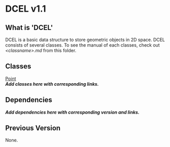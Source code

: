 # DCEL v1.1

## What is 'DCEL'
DCEL is a basic data structure to store geometric objects in 2D space. DCEL consists of several classes. To see the manual of each classes, check out *\<classname\>.md* from this folder.

## Classes
[Point](Point.md)  
***Add classes here with corresponding links.***

## Dependencies
***Add dependencies here with corresponding version and links.***

## Previous Version
None.
